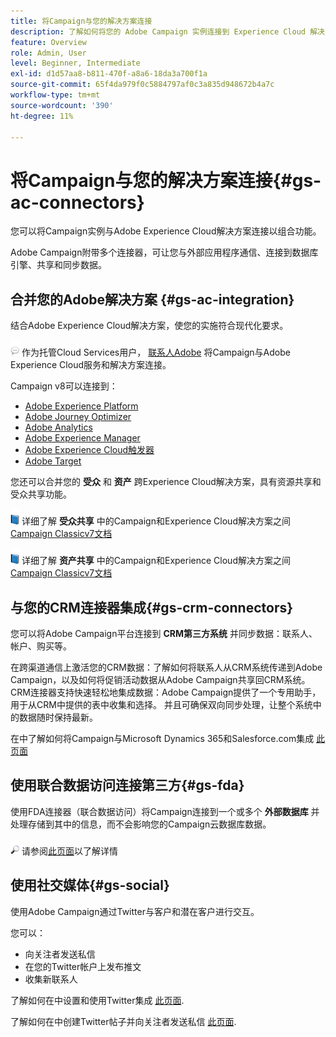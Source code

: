 ```yaml
---
title: 将Campaign与您的解决方案连接
description: 了解如何将您的 Adobe Campaign 实例连接到 Experience Cloud 解决方案。
feature: Overview
role: Admin, User
level: Beginner, Intermediate
exl-id: d1d57aa8-b811-470f-a8a6-18da3a700f1a
source-git-commit: 65f4da979f0c5884797af0c3a835d948672b4a7c
workflow-type: tm+mt
source-wordcount: '390'
ht-degree: 11%

---
```


# 将Campaign与您的解决方案连接{#gs-ac-connectors}

您可以将Campaign实例与Adobe Experience Cloud解决方案连接以组合功能。

Adobe Campaign附带多个连接器，可让您与外部应用程序通信、连接到数据库引擎、共享和同步数据。

## 合并您的Adobe解决方案 {#gs-ac-integration}

结合Adobe Experience Cloud解决方案，使您的实施符合现代化要求。

![](../assets/do-not-localize/speech.png)  作为托管Cloud Services用户， [联系人Adobe](../start/campaign-faq.md#support) 将Campaign与Adobe Experience Cloud服务和解决方案连接。

Campaign v8可以连接到：

* [Adobe Experience Platform](../connect/ac-aep.md)
* [Adobe Journey Optimizer](../connect/ac-ajo.md)
* [Adobe Analytics](../connect/ac-aa.md)
* [Adobe Experience Manager](../connect/ac-aem.md)
* [Adobe Experience Cloud触发器](../connect/ac-triggers.md)
* [Adobe Target](../connect/ac-at.md)

您还可以合并您的 **受众** 和 **资产** 跨Experience Cloud解决方案，具有资源共享和受众共享功能。

![](../assets/do-not-localize/book.png) 详细了解 **受众共享** 中的Campaign和Experience Cloud解决方案之间 [Campaign Classicv7文档](https://experienceleague.adobe.com/docs/campaign-classic/using/integrating-with-adobe-experience-cloud/audience-sharing/sharing-audiences-with-adobe-experience-cloud.html#integrating-with-adobe-experience-cloud)

![](../assets/do-not-localize/book.png) 详细了解 **资产共享** 中的Campaign和Experience Cloud解决方案之间 [Campaign Classicv7文档](https://experienceleague.adobe.com/docs/campaign-classic/using/integrating-with-adobe-experience-cloud/asset-sharing/sharing-assets-with-adobe-experience-cloud.html#integrating-with-adobe-experience-cloud)

## 与您的CRM连接器集成{#gs-crm-connectors}

您可以将Adobe Campaign平台连接到 **CRM第三方系统** 并同步数据：联系人、帐户、购买等。

在跨渠道通信上激活您的CRM数据：了解如何将联系人从CRM系统传递到Adobe Campaign，以及如何将促销活动数据从Adobe Campaign共享回CRM系统。
CRM连接器支持快速轻松地集成数据：Adobe Campaign提供了一个专用助手，用于从CRM中提供的表中收集和选择。 并且可确保双向同步处理，让整个系统中的数据随时保持最新。

在中了解如何将Campaign与Microsoft Dynamics 365和Salesforce.com集成 [此页面](crm.md)

## 使用联合数据访问连接第三方{#gs-fda}

使用FDA连接器（联合数据访问）将Campaign连接到一个或多个 **外部数据库** 并处理存储到其中的信息，而不会影响您的Campaign云数据库数据。

![](../assets/do-not-localize/glass.png) 请参阅[此页面](fda.md)以了解详情

## 使用社交媒体{#gs-social}

使用Adobe Campaign通过Twitter与客户和潜在客户进行交互。

您可以：

* 向关注者发送私信
* 在您的Twitter帐户上发布推文
* 收集新联系人

了解如何在中设置和使用Twitter集成 [此页面](../connect/ac-tw.md).

了解如何在中创建Twitter帖子并向关注者发送私信 [此页面](../send/twitter.md).
